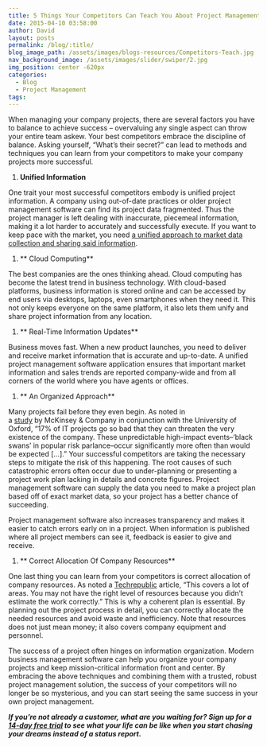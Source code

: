 ```yaml
---
title: 5 Things Your Competitors Can Teach You About Project Management
date: 2015-04-10 03:58:00
author: David
layout: posts
permalink: /blog/:title/
blog_image_path: /assets/images/blogs-resources/Competitors-Teach.jpg
nav_background_image: /assets/images/slider/swiper/2.jpg
img_position: center -620px
categories:
  - Blog
  - Project Management
tags:  
---
```



When managing your company projects, there are several factors you have to balance to achieve success – overvaluing any single aspect can throw your entire team askew. Your best competitors embrace the discipline of balance. Asking yourself, “What’s their secret?” can lead to methods and techniques you can learn from your competitors to make your company projects more successful.

1. **Unified Information**

One trait your most successful competitors embody is unified project information. A company using out-of-date practices or older project management software can find its project data fragmented. Thus the project manager is left dealing with inaccurate, piecemeal information, making it a lot harder to accurately and successfully execute. If you want to keep pace with the market, you need [a unified approach to market data collection and sharing said information](http://www.vorex.com/product/).

1. ** Cloud Computing**

The best companies are the ones thinking ahead. Cloud computing has become the latest trend in business technology. With cloud-based platforms, business information is stored online and can be accessed by end users via desktops, laptops, even smartphones when they need it. This not only keeps everyone on the same platform, it also lets them unify and share project information from any location.

1. ** Real-Time Information Updates**

Business moves fast. When a new product launches, you need to deliver and receive market information that is accurate and up-to-date. A unified project management software application ensures that important market information and sales trends are reported company-wide and from all corners of the world where you have agents or offices.

1. ** An Organized Approach**

Many projects fail before they even begin. As noted in a [study](http://www.mckinsey.com/insights/business_technology/delivering_large-scale_it_projects_on_time_on_budget_and_on_value) by McKinsey & Company in conjunction with the University of Oxford, “17% of IT projects go so bad that they can threaten the very existence of the company. These unpredictable high-impact events–‘black swans’ in popular risk parlance–occur significantly more often than would be expected […].” Your successful competitors are taking the necessary steps to mitigate the risk of this happening. The root causes of such catastrophic errors often occur due to under-planning or presenting a project work plan lacking in details and concrete figures. Project management software can supply the data you need to make a project plan based off of exact market data, so your project has a better chance of succeeding.

Project management software also increases transparency and makes it easier to catch errors early on in a project. When information is published where all project members can see it, feedback is easier to give and receive.

1. ** Correct Allocation Of Company Resources**

One last thing you can learn from your competitors is correct allocation of company resources. As noted a [Techrepublic](http://www.techrepublic.com/article/avoid-these-common-causes-for-project-failure/) article, “This covers a lot of areas. You may not have the right level of resources because you didn’t estimate the work correctly.” This is why a coherent plan is essential. By planning out the project process in detail, you can correctly allocate the needed resources and avoid waste and inefficiency. Note that resources does not just mean money; it also covers company equipment and personnel.

The success of a project often hinges on information organization. Modern business management software can help you organize your company projects and keep mission-critical information front and center. By embracing the above techniques and combining them with a trusted, robust project management solution, the success of your competitors will no longer be so mysterious, and you can start seeing the same success in your own project management.

***If you’re not already a customer, what are you waiting for? Sign up for a [14-day free trial](http://www.vorex.com/free-trial/) to see what your life can be like when you start chasing your dreams instead of a status report.***

